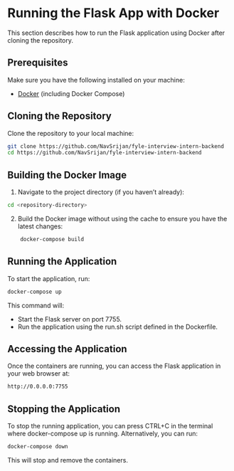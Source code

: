 # Running the Flask App with Docker

This section describes how to run the Flask application using Docker after cloning the repository.

## Prerequisites

Make sure you have the following installed on your machine:

- [Docker](https://www.docker.com/get-started) (including Docker Compose)

## Cloning the Repository

Clone the repository to your local machine:

```bash
git clone https://github.com/NavSrijan/fyle-interview-intern-backend
cd https://github.com/NavSrijan/fyle-interview-intern-backend
```

## Building the Docker Image

1.  Navigate to the project directory (if you haven’t already):

```bash
cd <repository-directory>
```

2. Build the Docker image without using the cache to ensure you have the latest changes:

```bash
    docker-compose build 
```

## Running the Application

To start the application, run:


```bash
docker-compose up
```

This command will:

- Start the Flask server on port 7755.
- Run the application using the run.sh script defined in the Dockerfile.

## Accessing the Application

Once the containers are running, you can access the Flask application in your web browser at:

```bash
http://0.0.0.0:7755
```

## Stopping the Application

To stop the running application, you can press CTRL+C in the terminal where docker-compose up is running. Alternatively, you can run:

```bash
docker-compose down
```

This will stop and remove the containers.
